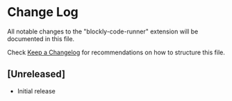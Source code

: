 # Change Log

All notable changes to the "blockly-code-runner" extension will be documented in this file.

Check [Keep a Changelog](http://keepachangelog.com/) for recommendations on how to structure this file.

## [Unreleased]

- Initial release